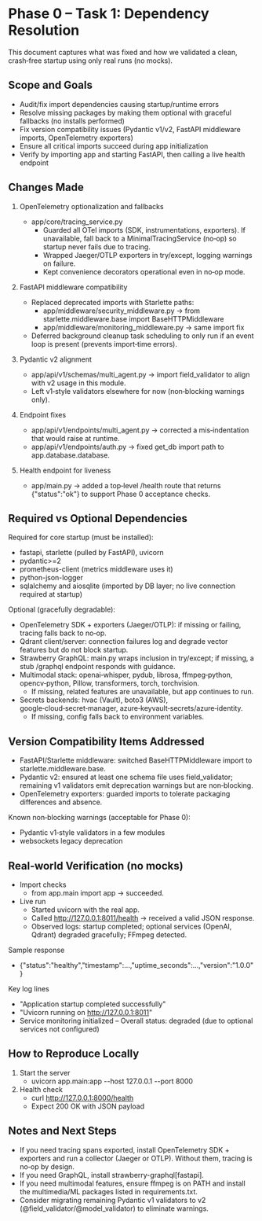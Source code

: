 # Phase 0 – Task 1: Dependency Resolution

This document captures what was fixed and how we validated a clean, crash‑free startup using only real runs (no mocks).

## Scope and Goals
- Audit/fix import dependencies causing startup/runtime errors
- Resolve missing packages by making them optional with graceful fallbacks (no installs performed)
- Fix version compatibility issues (Pydantic v1/v2, FastAPI middleware imports, OpenTelemetry exporters)
- Ensure all critical imports succeed during app initialization
- Verify by importing app and starting FastAPI, then calling a live health endpoint

## Changes Made
1. OpenTelemetry optionalization and fallbacks
   - app/core/tracing_service.py
     - Guarded all OTel imports (SDK, instrumentations, exporters). If unavailable, fall back to a MinimalTracingService (no‑op) so startup never fails due to tracing.
     - Wrapped Jaeger/OTLP exporters in try/except, logging warnings on failure.
     - Kept convenience decorators operational even in no‑op mode.

2. FastAPI middleware compatibility
   - Replaced deprecated imports with Starlette paths:
     - app/middleware/security_middleware.py → from starlette.middleware.base import BaseHTTPMiddleware
     - app/middleware/monitoring_middleware.py → same import fix
   - Deferred background cleanup task scheduling to only run if an event loop is present (prevents import‑time errors).

3. Pydantic v2 alignment
   - app/api/v1/schemas/multi_agent.py → import field_validator to align with v2 usage in this module.
   - Left v1‑style validators elsewhere for now (non‑blocking warnings only).

4. Endpoint fixes
   - app/api/v1/endpoints/multi_agent.py → corrected a mis‑indentation that would raise at runtime.
   - app/api/v1/endpoints/auth.py → fixed get_db import path to app.database.database.

5. Health endpoint for liveness
   - app/main.py → added a top‑level /health route that returns {"status":"ok"} to support Phase 0 acceptance checks.

## Required vs Optional Dependencies

Required for core startup (must be installed):
- fastapi, starlette (pulled by FastAPI), uvicorn
- pydantic>=2
- prometheus-client (metrics middleware uses it)
- python-json-logger
- sqlalchemy and aiosqlite (imported by DB layer; no live connection required at startup)

Optional (gracefully degradable):
- OpenTelemetry SDK + exporters (Jaeger/OTLP): if missing or failing, tracing falls back to no‑op.
- Qdrant client/server: connection failures log and degrade vector features but do not block startup.
- Strawberry GraphQL: main.py wraps inclusion in try/except; if missing, a stub /graphql endpoint responds with guidance.
- Multimodal stack: openai‑whisper, pydub, librosa, ffmpeg‑python, opencv‑python, Pillow, transformers, torch, torchvision.
  - If missing, related features are unavailable, but app continues to run.
- Secrets backends: hvac (Vault), boto3 (AWS), google‑cloud‑secret‑manager, azure‑keyvault‑secrets/azure‑identity.
  - If missing, config falls back to environment variables.

## Version Compatibility Items Addressed
- FastAPI/Starlette middleware: switched BaseHTTPMiddleware import to starlette.middleware.base.
- Pydantic v2: ensured at least one schema file uses field_validator; remaining v1 validators emit deprecation warnings but are non‑blocking.
- OpenTelemetry exporters: guarded imports to tolerate packaging differences and absence.

Known non‑blocking warnings (acceptable for Phase 0):
- Pydantic v1‑style validators in a few modules
- websockets legacy deprecation

## Real‑world Verification (no mocks)
- Import checks
  - from app.main import app → succeeded.
- Live run
  - Started uvicorn with the real app.
  - Called http://127.0.0.1:8011/health → received a valid JSON response.
  - Observed logs: startup completed; optional services (OpenAI, Qdrant) degraded gracefully; FFmpeg detected.

Sample response
- {"status":"healthy","timestamp":...,"uptime_seconds":...,"version":"1.0.0"}

Key log lines
- "Application startup completed successfully"
- "Uvicorn running on http://127.0.0.1:8011"
- Service monitoring initialized – Overall status: degraded (due to optional services not configured)

## How to Reproduce Locally
1. Start the server
   - uvicorn app.main:app --host 127.0.0.1 --port 8000
2. Health check
   - curl http://127.0.0.1:8000/health
   - Expect 200 OK with JSON payload

## Notes and Next Steps
- If you need tracing spans exported, install OpenTelemetry SDK + exporters and run a collector (Jaeger or OTLP). Without them, tracing is no‑op by design.
- If you need GraphQL, install strawberry-graphql[fastapi].
- If you need multimodal features, ensure ffmpeg is on PATH and install the multimedia/ML packages listed in requirements.txt.
- Consider migrating remaining Pydantic v1 validators to v2 (@field_validator/@model_validator) to eliminate warnings.

